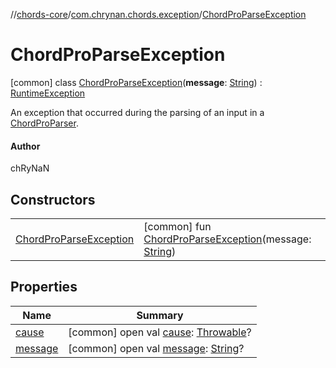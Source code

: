 //[chords-core](../../../index.md)/[com.chrynan.chords.exception](../index.md)/[ChordProParseException](index.md)



# ChordProParseException  
 [common] class [ChordProParseException](index.md)(**message**: [String](https://kotlinlang.org/api/latest/jvm/stdlib/kotlin/-string/index.html)) : [RuntimeException](https://kotlinlang.org/api/latest/jvm/stdlib/kotlin/-runtime-exception/index.html)

An exception that occurred during the parsing of an input in a [ChordProParser](../../com.chrynan.chords.parser/-chord-pro-parser/index.md).



#### Author  


chRyNaN

   


## Constructors  
  
| | |
|---|---|
| <a name="com.chrynan.chords.exception/ChordProParseException/ChordProParseException/#kotlin.String/PointingToDeclaration/"></a>[ChordProParseException](-chord-pro-parse-exception.md)| <a name="com.chrynan.chords.exception/ChordProParseException/ChordProParseException/#kotlin.String/PointingToDeclaration/"></a> [common] fun [ChordProParseException](-chord-pro-parse-exception.md)(message: [String](https://kotlinlang.org/api/latest/jvm/stdlib/kotlin/-string/index.html))   <br>|


## Properties  
  
|  Name |  Summary | 
|---|---|
| <a name="com.chrynan.chords.exception/ChordProParseException/cause/#/PointingToDeclaration/"></a>[cause](index.md#%5Bcom.chrynan.chords.exception%2FChordProParseException%2Fcause%2F%23%2FPointingToDeclaration%2F%5D%2FProperties%2F2144227643)| <a name="com.chrynan.chords.exception/ChordProParseException/cause/#/PointingToDeclaration/"></a> [common] open val [cause](index.md#%5Bcom.chrynan.chords.exception%2FChordProParseException%2Fcause%2F%23%2FPointingToDeclaration%2F%5D%2FProperties%2F2144227643): [Throwable](https://kotlinlang.org/api/latest/jvm/stdlib/kotlin/-throwable/index.html)?   <br>|
| <a name="com.chrynan.chords.exception/ChordProParseException/message/#/PointingToDeclaration/"></a>[message](index.md#%5Bcom.chrynan.chords.exception%2FChordProParseException%2Fmessage%2F%23%2FPointingToDeclaration%2F%5D%2FProperties%2F2144227643)| <a name="com.chrynan.chords.exception/ChordProParseException/message/#/PointingToDeclaration/"></a> [common] open val [message](index.md#%5Bcom.chrynan.chords.exception%2FChordProParseException%2Fmessage%2F%23%2FPointingToDeclaration%2F%5D%2FProperties%2F2144227643): [String](https://kotlinlang.org/api/latest/jvm/stdlib/kotlin/-string/index.html)?   <br>|

